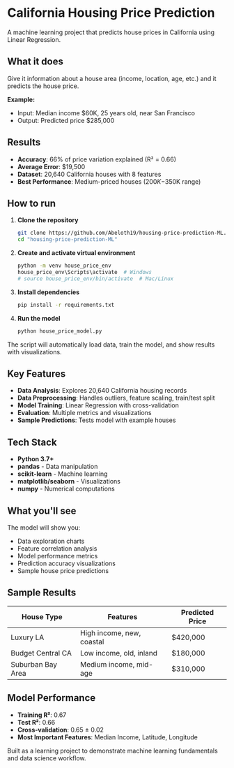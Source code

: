 # California Housing Price Prediction

A machine learning project that predicts house prices in California using Linear Regression.

## What it does

Give it information about a house area (income, location, age, etc.) and it predicts the house price.

**Example:**
- Input: Median income $60K, 25 years old, near San Francisco
- Output: Predicted price $285,000

## Results

- **Accuracy**: 66% of price variation explained (R² = 0.66)
- **Average Error**: $19,500 
- **Dataset**: 20,640 California houses with 8 features
- **Best Performance**: Medium-priced houses ($200K-$350K range)

## How to run

1. **Clone the repository**
   ```bash
   git clone https://github.com/Abeloth19/housing-price-prediction-ML.git
   cd "housing-price-prediction-ML"
   ```

2. **Create and activate virtual environment**
   ```bash
   python -m venv house_price_env
   house_price_env\Scripts\activate  # Windows
   # source house_price_env/bin/activate  # Mac/Linux
   ```

3. **Install dependencies**
   ```bash
   pip install -r requirements.txt
   ```

4. **Run the model**
   ```bash
   python house_price_model.py
   ```

The script will automatically load data, train the model, and show results with visualizations.

## Key Features

- **Data Analysis**: Explores 20,640 California housing records
- **Data Preprocessing**: Handles outliers, feature scaling, train/test split
- **Model Training**: Linear Regression with cross-validation
- **Evaluation**: Multiple metrics and visualizations
- **Sample Predictions**: Tests model with example houses

## Tech Stack

- **Python 3.7+**
- **pandas** - Data manipulation
- **scikit-learn** - Machine learning
- **matplotlib/seaborn** - Visualizations
- **numpy** - Numerical computations

## What you'll see

The model will show you:
- Data exploration charts
- Feature correlation analysis  
- Model performance metrics
- Prediction accuracy visualizations
- Sample house price predictions

## Sample Results

| House Type | Features | Predicted Price |
|------------|----------|----------------|
| Luxury LA | High income, new, coastal | $420,000 |
| Budget Central CA | Low income, old, inland | $180,000 |
| Suburban Bay Area | Medium income, mid-age | $310,000 |

## Model Performance

- **Training R²**: 0.67
- **Test R²**: 0.66  
- **Cross-validation**: 0.65 ± 0.02
- **Most Important Features**: Median Income, Latitude, Longitude

Built as a learning project to demonstrate machine learning fundamentals and data science workflow.
